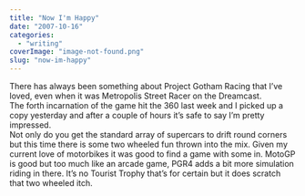 ```yaml
---
title: "Now I'm Happy"
date: "2007-10-16"
categories: 
  - "writing"
coverImage: "image-not-found.png"
slug: "now-im-happy"
---
```


There has always been something about Project Gotham Racing that I’ve loved, even when it was Metropolis Street Racer on the Dreamcast.  
The forth incarnation of the game hit the 360 last week and I picked up a copy yesterday and after a couple of hours it’s safe to say I’m pretty impressed.  
Not only do you get the standard array of supercars to drift round corners but this time there is some two wheeled fun thrown into the mix. Given my current love of motorbikes it was good to find a game with some in. MotoGP is good but too much like an arcade game, PGR4 adds a bit more simulation riding in there. It’s no Tourist Trophy that’s for certain but it does scratch that two wheeled itch.

